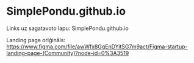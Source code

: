# SimplePondu.github.io

Links uz sagatavoto lapu: SimplePondu.github.io

Landing page oriģināls: https://www.figma.com/file/awWfx8GgEnDYitSG7m9act/Figma-startup-landing-page-(Community)?node-id=0%3A3519
